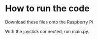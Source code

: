 # How to run the code

Download these files onto the Raspberry Pi

With the joystick connected, run main.py.
